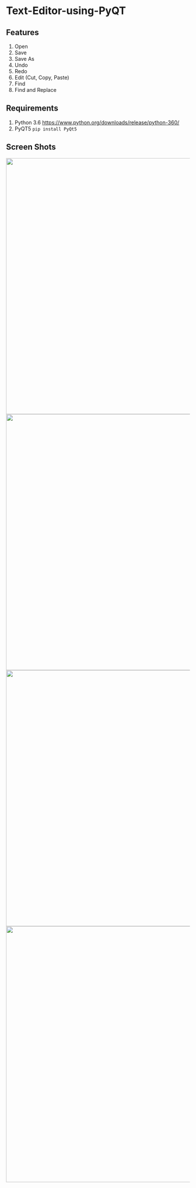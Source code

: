 
# Text-Editor-using-PyQT

## Features

1. Open         
2. Save        
3. Save As     
4. Undo
5. Redo
6. Edit (Cut, Copy, Paste)
7. Find
8. Find and Replace

## Requirements

1. Python 3.6
			https://www.python.org/downloads/release/python-360/
3. PyQT5 
			`pip install PyQt5`
       
## Screen Shots
<img src = "https://user-images.githubusercontent.com/66366859/140609443-80e61271-78db-4a23-a801-5819ade85156.png" style="width:700px">
<br>
<img src = "https://user-images.githubusercontent.com/66366859/140609609-85d74b2a-02a1-4eb9-8d74-6a02819d6332.png" style = "width:700px">
<br>
<img src = "https://user-images.githubusercontent.com/66366859/140609781-9b229b66-63f2-49b2-a0e8-b13a557279c6.png" style = "width:700px">
<br>
<img src = "https://user-images.githubusercontent.com/66366859/140609698-b816b5b7-8baf-4557-b0cc-78c694b0f7a0.png" style = "width:700px">





